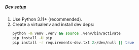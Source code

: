 ##### Dev setup
1. Use Python 3.11+ (recommended).
2. Create a virtualenv and install dev deps:
   ```bash
   python -m venv .venv && source .venv/bin/activate
   pip install -U pip
   pip install -r requirements-dev.txt 2>/dev/null || true